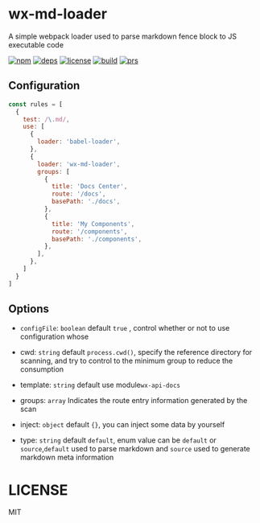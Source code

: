 # wx-md-loader

A simple webpack loader used to parse markdown fence block to JS executable code

[![npm][npm]][npm-url]
[![deps][deps]][deps-url]
[![license][license]][license-url]
[![build][build]][build-url]
[![prs][prs]][prs-url]


## Configuration

```js
const rules = [
  {
    test: /\.md/,
    use: [
      {
        loader: 'babel-loader',
      },
      {
        loader: 'wx-md-loader',
        groups: [
          {
            title: 'Docs Center',
            route: '/docs',
            basePath: './docs',
          },
          {
            title: 'My Components',
            route: '/components',
            basePath: './components',
          },
        ],
      },
    ]
  }
]
```


## Options

- `configFile`: `boolean` default `true` , control whether or not to use configuration whose 

- cwd: `string` default `process.cwd()`,  specify the reference directory for scanning, and try to control to the minimum group to reduce the consumption
  
- template: `string` default use module`wx-api-docs`

- groups: `array` Indicates the route entry information generated by the scan

- inject: `object` default `{}`, you can inject some data by yourself

- type: `string` default `default`, enum value can be `default` or `source`,`default` used to parse markdown and `source` used to generate markdown meta information



# LICENSE

MIT


[npm]: https://img.shields.io/npm/v/@wx-open/wx-md-loader
[npm-url]: https://www.npmjs.com/package/@wx-open/wx-md-loader

[deps]: https://img.shields.io/david/webpack/webpack.svg
[deps-url]: #


[prs]: https://img.shields.io/badge/PRs-welcome-brightgreen.svg
[prs-url]: https://github.com/wx-open/wx-md-loader/pulls

[license]: https://img.shields.io/github/license/wx-open/wx-md-loader
[license-url]: #
[cover]: https://badgen.net/codecov/c/github/wx-open/wx-md-loader/master
[cover-url]: https://codecov.io/github/wx-open/wx-md-loader/

[build]:https://travis-ci.com/wx-open/wx-md-loader.svg?branch=master
[build-url]:https://travis-ci.com/wx-open/wx-md-loader
